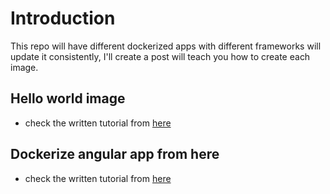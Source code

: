 # Introduction
This repo will have different dockerized apps with different frameworks will update it consistently, I'll create a post will teach you how to create each image.

## Hello world image
  - check the written tutorial from <a href="https://medium.com/p/6ce0796352c5" target="_blank">here</a>

## Dockerize angular app from here
- check the written tutorial from <a href="https://medium.com/p/6ce0796352c5" target="_blank">here</a>
